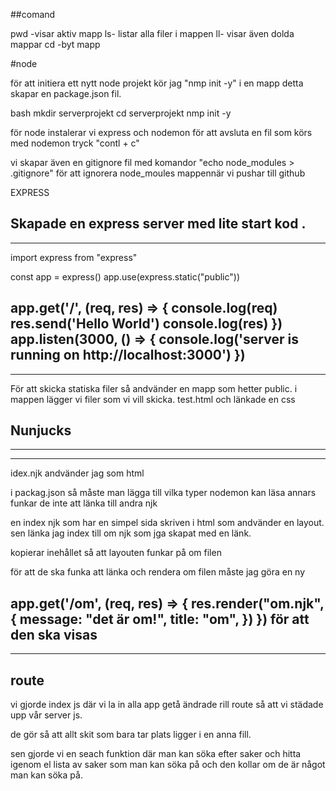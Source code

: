 ##comand

pwd -visar aktiv mapp
ls- listar alla filer i mappen
ll- visar även dolda mappar
cd -byt mapp


#node

för att initiera ett nytt node projekt kör jag "nmp init -y" i en mapp
detta skapar en package.json fil.

bash
mkdir serverprojekt
cd serverprojekt
nmp init -y

för node instalerar vi express och nodemon
för att avsluta en fil som körs med nodemon tryck "contl + c"


vi skapar även en gitignore fil med komandor "echo node_modules > .gitignore"
för att ignorera node_moules mappennär vi pushar till github


EXPRESS


Skapade en express server med lite start kod .
-----------
-----------
import express from "express"

const app = express()
app.use(express.static("public"))

app.get('/', (req, res) => {
    console.log(req)
    res.send('Hello World')
    console.log(res)
})
app.listen(3000, () => {
    console.log('server is running on http://localhost:3000')
})
------------
------------
För att skicka statiska filer så andvänder en mapp som hetter public. i mappen lägger vi filer som vi vill skicka.
test.html och länkade en css


## Nunjucks
------------
------------
idex.njk andvänder jag som html

i packag.json så måste man lägga till vilka typer nodemon kan läsa annars funkar de inte att länka till andra njk

en index njk som har en simpel sida skriven i html som andvänder en layout. sen länka jag index till om njk som jga skapat med en länk.

kopierar inehållet så att layouten funkar på om filen

för att de ska funka att länka och rendera om filen måste jag göra en ny 

app.get('/om', (req, res) => {
    res.render("om.njk", {
        message: "det är om!", 
        title: "om",
    })
})
för att den ska visas
---------
---------
## route


vi gjorde index js där vi la in alla app getå ändrade rill route så att vi städade upp vår server js.

de gör så att allt skit som bara tar plats ligger i en anna fill.

sen gjorde vi en seach funktion där man kan söka efter saker och hitta igenom el lista av saker som man kan söka på och den kollar om de är något man kan söka på.